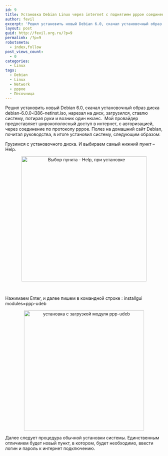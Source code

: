 ```yaml
---
id: 9
title: Установка Debian Linux через internet c поднятием pppoe соединения
author: fevil
excerpt: 'Решил установить новый Debian 6.0, скачал установочный образ диска debian-6.0.0-i386-netinst.iso, нарезал на диск, загрузился, ставлю систему, потирая руки и возник один нюанс.  Мой провайдер предоставляет широкополосный доступ в интернет, с авторизацией, через соединение по протоколу pppoe. Полез на домашний сайт Debian, почитал руководства, в итоге установил систему, следующим образом'
layout: post
guid: http://fevil.org.ru/?p=9
permalink: /?p=9
robotsmeta:
  - index,follow
post_views_count:
  - 0
categories:
  - Linux
tags:
  - Debian
  - Linux
  - Network
  - pppoe
  - Песочница
---
```

Решил установить новый Debian 6.0, скачал установочный образ диска debian-6.0.0-i386-netinst.iso, нарезал на диск, загрузился, ставлю систему, потирая руки и возник один нюанс.  Мой провайдер предоставляет широкополосный доступ в интернет, с авторизацией, через соединение по протоколу pppoe. Полез на домашний сайт Debian, почитал руководства, в итоге установил систему, следующим образом:

<!--more-->

Грузимся с установочного диска. И выбираем самый нижний пункт &#8211; Help.

<p style="text-align: center;">
  <a href="http://fevil.org.ru/wp-content/uploads/2011/03/help.png"><img class="size-full wp-image-13 aligncenter" title="Выбор пункта - Help, при установке" src="http://fevil.org.ru/wp-content/uploads/2011/03/help.png" alt="Выбор пункта - Help, при установке" width="400" height="400" /></a>
</p>

<p style="text-align: center;">
  &nbsp;
</p>

<p style="text-align: left;">
  Нажимаем Enter, и далее пишем в командной строке : installgui modules=ppp-udeb
</p>

<p style="text-align: center;">
  <a href="http://fevil.org.ru/wp-content/uploads/2011/03/fevil_ppp-udeb.png"><img class="size-full wp-image-18 aligncenter" title="установка с загрузкой модуля ppp-udeb" src="http://fevil.org.ru/wp-content/uploads/2011/03/fevil_ppp-udeb.png" alt="установка с загрузкой модуля ppp-udeb" width="384" height="384" /></a>
</p>

Далее следует процедура обычной установки системы. Единственным отличиием будет новый пункт, в котором, будет необходимо, ввести логин и пароль к интернет подключению.